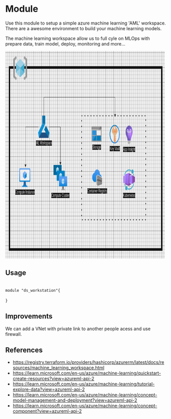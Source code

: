 # Module

Use this module to setup a simple azure machine learning 'AML' workspace.
There are a awesome environment to build your machine learning models.


The machine learning workspace allow us to full cyle on MLOps with prepare data, train model, deploy, monitoring and more...

<img src="/docs/asset/img/datascience-lab.png" width="500" height="650"/>

## Usage

```HCL

module "ds_workstation"{

}

```

## Improvements
We can add a VNet with private link to another people acess and use firewall.


## References
- https://registry.terraform.io/providers/hashicorp/azurerm/latest/docs/resources/machine_learning_workspace.html
- https://learn.microsoft.com/en-us/azure/machine-learning/quickstart-create-resources?view=azureml-api-2
- https://learn.microsoft.com/en-us/azure/machine-learning/tutorial-explore-data?view=azureml-api-2
- https://learn.microsoft.com/en-us/azure/machine-learning/concept-model-management-and-deployment?view=azureml-api-2
- https://learn.microsoft.com/en-us/azure/machine-learning/concept-component?view=azureml-api-2